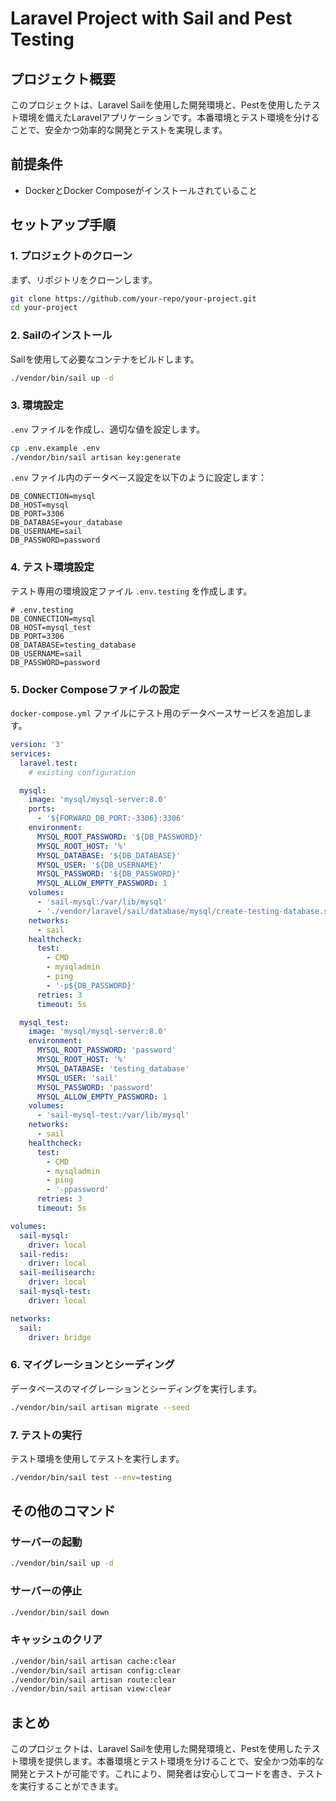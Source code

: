
# Laravel Project with Sail and Pest Testing

## プロジェクト概要

このプロジェクトは、Laravel Sailを使用した開発環境と、Pestを使用したテスト環境を備えたLaravelアプリケーションです。本番環境とテスト環境を分けることで、安全かつ効率的な開発とテストを実現します。

## 前提条件

- DockerとDocker Composeがインストールされていること

## セットアップ手順

### 1. プロジェクトのクローン

まず、リポジトリをクローンします。

```bash
git clone https://github.com/your-repo/your-project.git
cd your-project
```

### 2. Sailのインストール

Sailを使用して必要なコンテナをビルドします。

```bash
./vendor/bin/sail up -d
```

### 3. 環境設定

`.env` ファイルを作成し、適切な値を設定します。

```bash
cp .env.example .env
./vendor/bin/sail artisan key:generate
```

`.env` ファイル内のデータベース設定を以下のように設定します：

```env
DB_CONNECTION=mysql
DB_HOST=mysql
DB_PORT=3306
DB_DATABASE=your_database
DB_USERNAME=sail
DB_PASSWORD=password
```

### 4. テスト環境設定

テスト専用の環境設定ファイル `.env.testing` を作成します。

```env
# .env.testing
DB_CONNECTION=mysql
DB_HOST=mysql_test
DB_PORT=3306
DB_DATABASE=testing_database
DB_USERNAME=sail
DB_PASSWORD=password
```

### 5. Docker Composeファイルの設定

`docker-compose.yml` ファイルにテスト用のデータベースサービスを追加します。

```yaml
version: '3'
services:
  laravel.test:
    # existing configuration

  mysql:
    image: 'mysql/mysql-server:8.0'
    ports:
      - '${FORWARD_DB_PORT:-3306}:3306'
    environment:
      MYSQL_ROOT_PASSWORD: '${DB_PASSWORD}'
      MYSQL_ROOT_HOST: '%'
      MYSQL_DATABASE: '${DB_DATABASE}'
      MYSQL_USER: '${DB_USERNAME}'
      MYSQL_PASSWORD: '${DB_PASSWORD}'
      MYSQL_ALLOW_EMPTY_PASSWORD: 1
    volumes:
      - 'sail-mysql:/var/lib/mysql'
      - './vendor/laravel/sail/database/mysql/create-testing-database.sh:/docker-entrypoint-initdb.d/10-create-testing-database.sh'
    networks:
      - sail
    healthcheck:
      test:
        - CMD
        - mysqladmin
        - ping
        - '-p${DB_PASSWORD}'
      retries: 3
      timeout: 5s

  mysql_test:
    image: 'mysql/mysql-server:8.0'
    environment:
      MYSQL_ROOT_PASSWORD: 'password'
      MYSQL_ROOT_HOST: '%'
      MYSQL_DATABASE: 'testing_database'
      MYSQL_USER: 'sail'
      MYSQL_PASSWORD: 'password'
      MYSQL_ALLOW_EMPTY_PASSWORD: 1
    volumes:
      - 'sail-mysql-test:/var/lib/mysql'
    networks:
      - sail
    healthcheck:
      test:
        - CMD
        - mysqladmin
        - ping
        - '-ppassword'
      retries: 3
      timeout: 5s

volumes:
  sail-mysql:
    driver: local
  sail-redis:
    driver: local
  sail-meilisearch:
    driver: local
  sail-mysql-test:
    driver: local

networks:
  sail:
    driver: bridge
```

### 6. マイグレーションとシーディング

データベースのマイグレーションとシーディングを実行します。

```bash
./vendor/bin/sail artisan migrate --seed
```

### 7. テストの実行

テスト環境を使用してテストを実行します。

```bash
./vendor/bin/sail test --env=testing
```

## その他のコマンド

### サーバーの起動

```bash
./vendor/bin/sail up -d
```

### サーバーの停止

```bash
./vendor/bin/sail down
```

### キャッシュのクリア

```bash
./vendor/bin/sail artisan cache:clear
./vendor/bin/sail artisan config:clear
./vendor/bin/sail artisan route:clear
./vendor/bin/sail artisan view:clear
```

## まとめ

このプロジェクトは、Laravel Sailを使用した開発環境と、Pestを使用したテスト環境を提供します。本番環境とテスト環境を分けることで、安全かつ効率的な開発とテストが可能です。これにより、開発者は安心してコードを書き、テストを実行することができます。
